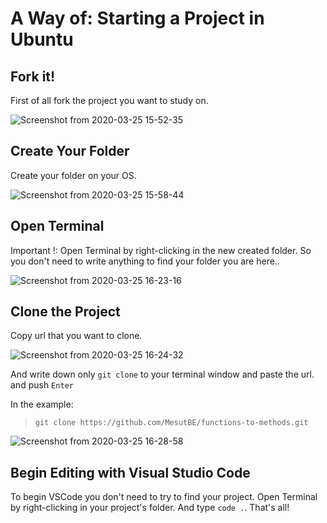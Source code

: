 # A Way of: Starting a Project in Ubuntu

## Fork it!
First of all fork the project you want to study on.

![Screenshot from 2020-03-25 15-52-35](https://user-images.githubusercontent.com/59531743/77550156-09266780-6eb1-11ea-86fa-1512d45a580f.png)

## Create Your Folder

Create your folder on your OS. 

![Screenshot from 2020-03-25 15-58-44](https://user-images.githubusercontent.com/59531743/77550560-89e56380-6eb1-11ea-957e-a200e0c38a6c.png)

## Open Terminal

Important !: Open Terminal by right-clicking in the new created folder. So you don't need to write anything to find your folder you are here..

![Screenshot from 2020-03-25 16-23-16](https://user-images.githubusercontent.com/59531743/77553340-f9a91d80-6eb4-11ea-8e67-636481d3fa75.png)

## Clone the Project

Copy url that you want to clone.

![Screenshot from 2020-03-25 16-24-32](https://user-images.githubusercontent.com/59531743/77553492-278e6200-6eb5-11ea-9ee0-2f07968ebc2e.png)

And write down only `git clone` to your terminal window and paste the url. and push `Enter`

In the example:

> `git clone https://github.com/MesutBE/functions-to-methods.git`

![Screenshot from 2020-03-25 16-28-58](https://user-images.githubusercontent.com/59531743/77553961-c1eea580-6eb5-11ea-98f2-b190b282ce13.png)

## Begin Editing with Visual Studio Code

To begin VSCode you don't need to try to find your project. Open Terminal by right-clicking in your project's folder. And type `code .`. That's all!
